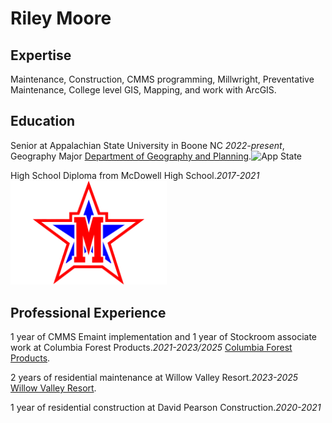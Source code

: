 # Riley Moore


## Expertise
Maintenance, Construction, CMMS programming, Millwright, Preventative Maintenance, College level GIS, Mapping, and work with ArcGIS.

## Education
Senior at Appalachian State University in Boone NC *2022-present*, Geography Major [Department of Geography and Planning](https://geo.appstate.edu).![App State](https://upload.wikimedia.org/wikipedia/en/1/16/Appalachian_State_University_logo_2.png)

High School Diploma from McDowell High School.*2017-2021*
<img src="titan.png" width="250">

## Professional Experience 
1 year of CMMS Emaint implementation and 1 year of Stockroom associate work at Columbia Forest Products.*2021-2023/2025*  [Columbia Forest Products](https://www.columbiaforestproducts.com/).

2 years of residential maintenance at Willow Valley Resort.*2023-2025*  [Willow Valley Resort](https://www.willowvalley-resort.com/).


1 year of residential construction at David Pearson Construction.*2020-2021*
